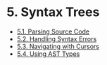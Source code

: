 # 5. Syntax Trees

- [5.1. Parsing Source Code](./01-parsing-source-code/index.md)
- [5.2. Handling Syntax Errors](./02-handling-syntax-errors/index.md)
- [5.3. Navigating with Cursors](./03-navigating-with-cursors/index.md)
- [5.4. Using AST Types](./04-using-ast-types/index.md)
